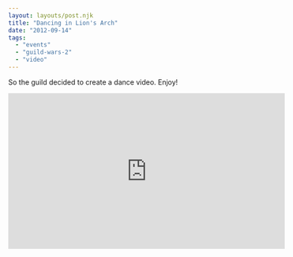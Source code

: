 ```yaml
---
layout: layouts/post.njk
title: "Dancing in Lion's Arch"
date: "2012-09-14"
tags: 
  - "events"
  - "guild-wars-2"
  - "video"
---
```


So the guild decided to create a dance video. Enjoy!

<iframe width="560" height="315" src="https://www.youtube.com/embed/kLxWNnyTMC8" title="YouTube video player" frameborder="0" allow="accelerometer; autoplay; clipboard-write; encrypted-media; gyroscope; picture-in-picture" allowfullscreen></iframe>